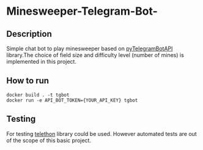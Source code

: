 # Minesweeper-Telegram-Bot-

## Description
Simple chat bot to play minesweeper based on [pyTelegramBotAPI](https://github.com/eternnoir/pyTelegramBotAPI) library.The choice of field size and difficulty level (number of mines) is implemented in this project.

## How to run
```
docker build . -t tgbot
docker run -e API_BOT_TOKEN={YOUR_API_KEY} tgbot
```
## Testing
For testing [telethon](https://pypi.org/project/Telethon/) library could be used. However automated tests are out of the scope
of this basic project.
